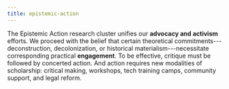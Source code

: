 ```yaml
---
title: epistemic-action
---
```


<!-- A 75-100 word paragraph describing the motivation behind these projects -->

The Epistemic Action research cluster unifies our **advocacy and activism** efforts. We proceed
with the belief that certain theoretical commitments---deconstruction, decolonization, or
historical materialism---necessitate corresponding practical **engagement**. To be effective,
critique must be followed by concerted action. And action requires new modalities of
scholarship: critical making, workshops, tech training camps, community support, and legal
reform.
